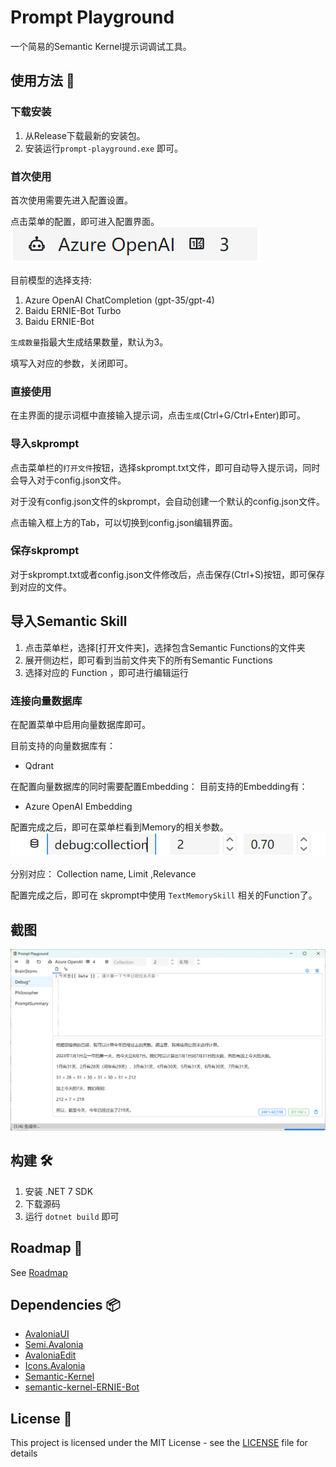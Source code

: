 ﻿# Prompt Playground

一个简易的Semantic Kernel提示词调试工具。

## 使用方法 🐣

### 下载安装

1. 从Release下载最新的安装包。
2. 安装运行`prompt-playground.exe` 即可。

### 首次使用

首次使用需要先进入配置设置。

点击菜单的配置，即可进入配置界面。
![Configuration](assets/README/image-5.png)

目前模型的选择支持:

1. Azure OpenAI ChatCompletion (gpt-35/gpt-4)
1. Baidu ERNIE-Bot Turbo
1. Baidu ERNIE-Bot

`生成数量`指最大生成结果数量，默认为3。

填写入对应的参数，关闭即可。

### 直接使用

在主界面的提示词框中直接输入提示词，点击`生成`(Ctrl+G/Ctrl+Enter)即可。

### 导入skprompt

点击菜单栏的`打开文件`按钮，选择skprompt.txt文件，即可自动导入提示词，同时会导入对于config.json文件。

对于没有config.json文件的skprompt，会自动创建一个默认的config.json文件。

点击输入框上方的Tab，可以切换到config.json编辑界面。

### 保存skprompt

对于skprompt.txt或者config.json文件修改后，点击保存(Ctrl+S)按钮，即可保存到对应的文件。

## 导入Semantic Skill

1. 点击菜单栏，选择[打开文件夹]，选择包含Semantic Functions的文件夹
1. 展开侧边栏，即可看到当前文件夹下的所有Semantic Functions
1. 选择对应的 Function ，即可进行编辑运行

### 连接向量数据库

在配置菜单中启用向量数据库即可。

目前支持的向量数据库有：

- Qdrant

在配置向量数据库的同时需要配置Embedding：
目前支持的Embedding有：

- Azure OpenAI Embedding

配置完成之后，即可在菜单栏看到Memory的相关参数。
![Memory Collection Params](assets/README/image-6.png)

分别对应： Collection name, Limit ,Relevance

配置完成之后，即可在 skprompt中使用 `TextMemorySkill` 相关的Function了。

## 截图

![界面截图](assets/README/image-4.png)

## 构建 🛠

1. 安装 .NET 7 SDK
2. 下载源码
3. 运行 `dotnet build` 即可

## Roadmap 🚧

See [Roadmap](https://github.com/xbotter/PromptPlayground/issues/1)

## Dependencies 📦

- [AvaloniaUI](https://github.com/AvaloniaUI/Avalonia)
- [Semi.Avalonia](https://github.com/irihitech/Semi.Avalonia)
- [AvaloniaEdit](https://github.com/AvaloniaUI/AvaloniaEdit)
- [Icons.Avalonia](https://github.com/Projektanker/Icons.Avalonia)
- [Semantic-Kernel](https://github.com/microsoft/semantic-kernel)
- [semantic-kernel-ERNIE-Bot](https://github.com/custouch/semantic-kernel-ERNIE-Bot)

## License 📃

This project is licensed under the MIT License - see the [LICENSE](LICENSE) file for details

